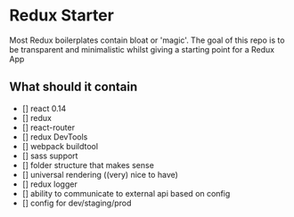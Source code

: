 # Redux Starter
Most Redux boilerplates contain bloat or 'magic'. The goal of this repo is to be transparent and minimalistic whilst giving a starting point for a Redux App

## What should it contain

- [] react 0.14
- [] redux
- [] react-router
- [] redux DevTools
- [] webpack buildtool
- [] sass support
- [] folder structure that makes sense
- [] universal rendering ((very) nice to have)
- [] redux logger
- [] ability to communicate to external api based on config
- [] config for dev/staging/prod
